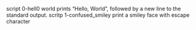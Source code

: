  script 0-hell0 world prints “Hello, World”, followed by a new line to the standard output.
scritp 1-confused_smiley print a smiley face with escape character
